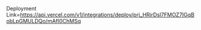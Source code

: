 Deployment Link=https://api.vercel.com/v1/integrations/deploy/prj_HRirDsl7FMOZ7IGqBobLpGMULDQo/mAfI0ChMSq

